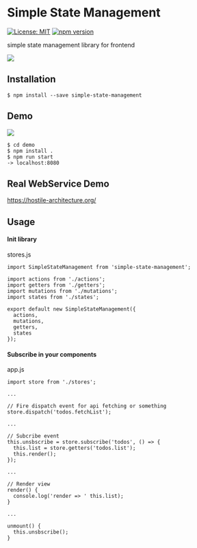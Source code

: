 # Simple State Management

[![License: MIT](https://img.shields.io/badge/License-MIT-yellow.svg)](https://opensource.org/licenses/MIT)
[![npm version](https://badge.fury.io/js/simple-state-management.svg)](https://badge.fury.io/js/simple-state-management)

simple state management library for frontend

<img src="https://github.com/MuuKojima/simple-state-manager/blob/develop/art/architecture.png?raw=true" />

## Installation

```
$ npm install --save simple-state-management
```

## Demo

<img src="https://github.com/MuuKojima/simple-state-manager/blob/develop/art/demo.png?raw=true" />

```
$ cd demo
$ npm install .
$ npm run start
-> localhost:8080
```

## Real WebService Demo

https://hostile-architecture.org/

## Usage

#### Init library

stores.js
```
import SimpleStateManagement from 'simple-state-management';

import actions from './actions';
import getters from './getters';
import mutations from './mutations';
import states from './states';

export default new SimpleStateManagement({
  actions,
  mutations,
  getters,
  states
});
```

#### Subscribe in your components

app.js
```
import store from './stores';

...

// Fire dispatch event for api fetching or something
store.dispatch('todos.fetchList');

...

// Subcribe event
this.unsbscribe = store.subscribe('todos', () => {
  this.list = store.getters('todos.list');
  this.render();
});

...

// Render view
render() {
  console.log('render => ' this.list);
}

...

unmount() {
  this.unsbscribe();
}

```
